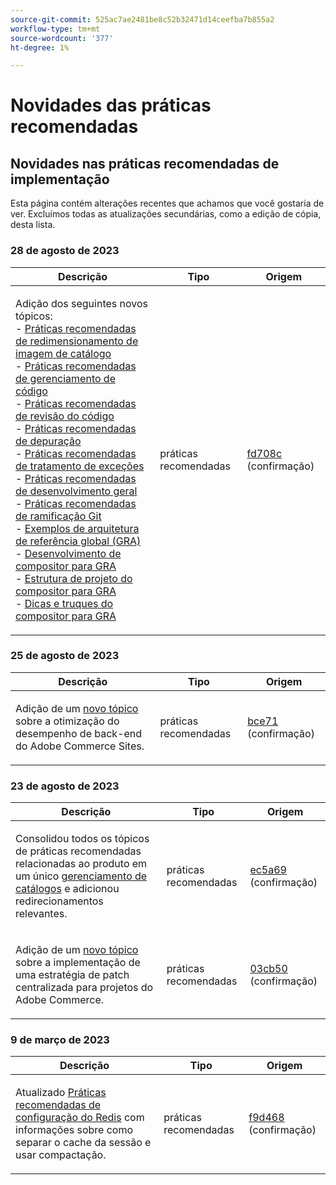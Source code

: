 ```yaml
---
source-git-commit: 525ac7ae2481be8c52b32471d14ceefba7b855a2
workflow-type: tm+mt
source-wordcount: '377'
ht-degree: 1%

---
```

# Novidades das práticas recomendadas

## Novidades nas práticas recomendadas de implementação

Esta página contém alterações recentes que achamos que você gostaria de ver. Excluímos todas as atualizações secundárias, como a edição de cópia, desta lista.

### 28 de agosto de 2023

<table style="table-layout:auto;">
  <thead>
    <tr>
      <th>Descrição</th>
      <th>Tipo</th>
      <th>Origem</th>
    </tr>
  </thead>
  <tbody>
    <tr>
      <td><p>Adição dos seguintes novos tópicos:<br />- <a href="https://experienceleague.adobe.com/docs/commerce-operations/implementation-playbook/best-practices/development/catalog-image-resizing.html">Práticas recomendadas de redimensionamento de imagem de catálogo</a><br />- <a href="https://experienceleague.adobe.com/docs/commerce-operations/implementation-playbook/best-practices/development/code-management.html">Práticas recomendadas de gerenciamento de código</a><br />- <a href="https://experienceleague.adobe.com/docs/commerce-operations/implementation-playbook/best-practices/development/code-review.html">Práticas recomendadas de revisão do código</a><br />- <a href="https://experienceleague.adobe.com/docs/commerce-operations/implementation-playbook/best-practices/development/debugging.html">Práticas recomendadas de depuração</a><br />- <a href="https://experienceleague.adobe.com/docs/commerce-operations/implementation-playbook/best-practices/development/exception-handling.html">Práticas recomendadas de tratamento de exceções</a><br />- <a href="https://experienceleague.adobe.com/docs/commerce-operations/implementation-playbook/best-practices/development/general.html">Práticas recomendadas de desenvolvimento geral</a><br />- <a href="https://experienceleague.adobe.com/docs/commerce-operations/implementation-playbook/best-practices/development/git-branching.html">Práticas recomendadas de ramificação Git</a><br />- <a href="https://experienceleague.adobe.com/docs/commerce-operations/implementation-playbook/architecture/global-reference-architecture/examples.html">Exemplos de arquitetura de referência global (GRA)</a><br />- <a href="https://experienceleague.adobe.com/docs/commerce-operations/implementation-playbook/architecture/global-reference-architecture/composer/overview.html">Desenvolvimento de compositor para GRA</a><br />- <a href="https://experienceleague.adobe.com/docs/commerce-operations/implementation-playbook/architecture/global-reference-architecture/composer/project-structure.html">Estrutura de projeto do compositor para GRA</a><br />- <a href="https://experienceleague.adobe.com/docs/commerce-operations/implementation-playbook/architecture/global-reference-architecture/composer/tips-and-tricks.html">Dicas e truques do compositor para GRA</a></p>
</td>
      <td>práticas recomendadas</td>
      <td><a href="https://github.com/AdobeDocs/commerce-operations.en/commit/fd708ce4c1ab69f2d6e3a3b10dcd2387ae829368">fd708c</a> (confirmação)</td>
    </tr>
  </tbody>
</table>

### 25 de agosto de 2023

<table style="table-layout:auto;">
  <thead>
    <tr>
      <th>Descrição</th>
      <th>Tipo</th>
      <th>Origem</th>
    </tr>
  </thead>
  <tbody>
    <tr>
      <td><p>Adição de um <a href="https://experienceleague.adobe.com/docs/commerce-operations/implementation-playbook/best-practices/maintenance/backend-performance.html">novo tópico</a> sobre a otimização do desempenho de back-end do Adobe Commerce Sites.</p>
</td>
      <td>práticas recomendadas</td>
      <td><a href="https://github.com/AdobeDocs/commerce-operations.en/commit/ecbb71ad8745e4589856c6cbf283212ed61a3664">bce71</a> (confirmação)</td>
    </tr>
  </tbody>
</table>

### 23 de agosto de 2023

<table style="table-layout:auto;">
  <thead>
    <tr>
      <th>Descrição</th>
      <th>Tipo</th>
      <th>Origem</th>
    </tr>
  </thead>
  <tbody>
    <tr>
      <td><p>Consolidou todos os tópicos de práticas recomendadas relacionadas ao produto em um único <a href="https://experienceleague.adobe.com/docs/commerce-operations/implementation-playbook/best-practices/planning/catalog-management.html">gerenciamento de catálogos</a> e adicionou redirecionamentos relevantes.</p>
</td>
      <td>práticas recomendadas</td>
      <td><a href="https://github.com/AdobeDocs/commerce-operations.en/commit/ec5a695002df98646c602f6f9ddb2cc11a79bad8">ec5a69</a> (confirmação)</td>
    </tr>
    <tr>
      <td><p>Adição de um <a href="https://experienceleague.adobe.com/docs/commerce-operations/implementation-playbook/best-practices/maintenance/patching-at-scale.html">novo tópico</a> sobre a implementação de uma estratégia de patch centralizada para projetos do Adobe Commerce.</p>
</td>
      <td>práticas recomendadas</td>
      <td><a href="https://github.com/AdobeDocs/commerce-operations.en/commit/03cb50be0cb18b6079c5c69aafc74c6099610fb0">03cb50</a> (confirmação)</td>
    </tr>
  </tbody>
</table><!-- date_group -->

### 9 de março de 2023

<table style="table-layout:auto;">
  <thead>
    <tr>
      <th>Descrição</th>
      <th>Tipo</th>
      <th>Origem</th>
    </tr>
  </thead>
  <tbody>
    <tr>
      <td><p>Atualizado <a href="https://experienceleague.adobe.com/docs/commerce-operations/implementation-playbook/best-practices/planning/redis-service-configuration.html">Práticas recomendadas de configuração do Redis</a> com informações sobre como separar o cache da sessão e usar compactação.</p>
</td>
      <td>práticas recomendadas</td>
      <td><a href="https://github.com/AdobeDocs/commerce-operations.en/commit/f9d46893a25569b9cb00b45ab285758b3b74b410">f9d468</a> (confirmação)</td>
    </tr>
  </tbody>
</table><!-- date_group --><!-- month_group --><!-- year_group -->
